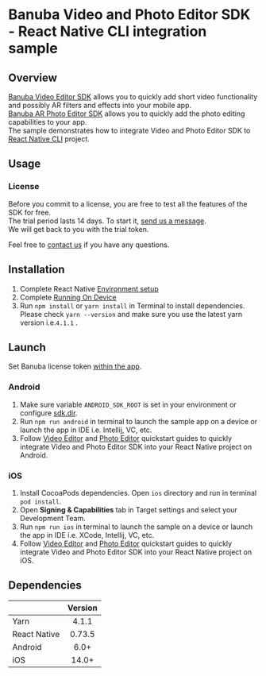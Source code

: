 # Banuba Video and Photo Editor SDK - React Native CLI integration sample

## Overview
[Banuba Video Editor SDK](https://www.banuba.com/video-editor-sdk) allows you to quickly add short video functionality and possibly AR filters and effects into your mobile app.  
[Banuba AR Photo Editor SDK](https://www.banuba.com/photo-editor-sdk) allows you to quickly add the photo editing capabilities to your app.  
The sample demonstrates how to integrate Video and Photo Editor SDK to [React Native CLI](https://reactnative.dev/) project.

## Usage
### License
Before you commit to a license, you are free to test all the features of the SDK for free.  
The trial period lasts 14 days. To start it, [send us a message](https://www.banuba.com/video-editor-sdk#form).  
We will get back to you with the trial token.

Feel free to [contact us](https://www.banuba.com/faq/kb-tickets/new) if you have any questions.

## Installation
1. Complete React Native [Environment setup](https://reactnative.dev/docs/environment-setup)
2. Complete [Running On Device](https://reactnative.dev/docs/running-on-device)
4. Run ```npm install``` or ```yarn install``` in Terminal to install dependencies. Please check ```yarn --version``` and make sure you use the latest yarn version i.e.```4.1.1``` .

## Launch

Set Banuba license token [within the app](App.js#L13).

### Android
1. Make sure variable ```ANDROID_SDK_ROOT``` is set in your environment or configure [sdk.dir](android/local.properties#1).
2. Run ```npm run android``` in terminal to launch the sample app on a device or launch the app in IDE i.e. Intellij, VC, etc.
3. Follow [Video Editor](mddocs/quickstart_ve_android.md) and [Photo Editor](mddocs/quickstart_pe_android.md) quickstart guides to quickly integrate Video and Photo Editor SDK into your React Native project on Android.

### iOS
1. Install CocoaPods dependencies. Open ```ios``` directory and run in terminal ```pod install```.
2. Open **Signing & Capabilities** tab in Target settings and select your Development Team.
3. Run ```npm run ios``` in terminal to launch the sample on a device or launch the app in IDE i.e. XCode, Intellij, VC, etc.
4. Follow [Video Editor](mddocs/quickstart_ve_ios.md) and [Photo Editor](mddocs/quickstart_pe_ios.md) quickstart guides to quickly integrate Video and Photo Editor SDK into your React Native project on iOS.

## Dependencies
|              | Version | 
|--------------|:-------:|
| Yarn         |  4.1.1  |
| React Native | 0.73.5  |
| Android      |  6.0+   |
| iOS          |  14.0+  |
